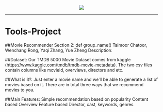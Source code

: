 <div align="center">
  <img src="https://drive.google.com/open?id=1kLjO5PKIohUrsQ3nsKp7axRs5Dac0nG4"><br>
</div>

-----------------
# Tools-Project

##Movie Recommender
Section 2: def group_name()
Taimoor Chatoor, Wenchang Rong, Yaqi Zhang, Yue Zheng
Description:
	
##Dataset:
Our TMDB 5000 Movie Dataset comes from kaggle (https://www.kaggle.com/tmdb/tmdb-movie-metadata). The two csv files contain columns like movieid, overviews, directors and etc.

##What is it?:
Just enter a movie name and we'll be able to generate a list of movies based on it. There are in total three ways that we recommend movies to you.

##Main Features:
Simple recommendation based on popularity
Content based
Overview
Feature based
Director, cast, keywords, genres

